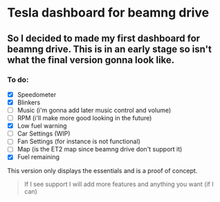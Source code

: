 # Tesla dashboard for beamng drive

## So I decided to made my first dashboard for beamng drive. This is in an early stage so isn't what the final version gonna look like.

### To do:
- [x] Speedometer
- [x] Blinkers
- [ ] Music (i'm gonna add later music control and volume)
- [ ] RPM (i'll make more good looking in the future)
- [x] Low fuel warning
- [ ] Car Settings (WIP)
- [ ] Fan Settings (for instance is not functional)
- [ ] Map (is the ET2 map since beamng drive don't support it)
- [x] Fuel remaining

This version only displays the essentials and is a proof of concept.

> If I see support I will add more features and anything you want (if I can)
